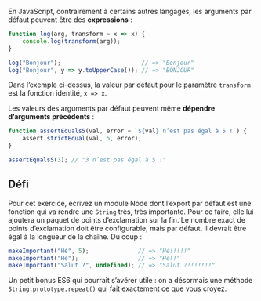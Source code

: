 En JavaScript, contrairement à certains autres langages, les arguments par défaut peuvent être des **expressions** :

```js
function log(arg, transform = x => x) {
    console.log(transform(arg));
}

log("Bonjour");                       // => "Bonjour"
log("Bonjour", y => y.toUpperCase()); // => "BONJOUR"
```

Dans l’exemple ci-dessus, la valeur par défaut pour le paramètre `transform` est la fonction identité, `x => x`.

Les valeurs des arguments par défaut peuvent même **dépendre d’arguments précédents** :

```js
function assertEquals5(val, error = `${val} n’est pas égal à 5 !`) {
    assert.strictEqual(val, 5, error);
}

assertEquals5(3); // "3 n’est pas égal à 5 !"
```

## Défi

Pour cet exercice, écrivez un module Node dont l’export par défaut est une fonction qui va rendre une `String` très, très importante. Pour ce faire, elle lui ajoutera un paquet de points d’exclamation sur la fin. Le nombre exact de points d’exclamation doit être configurable, mais par défaut, il devrait être égal à la longueur de la chaîne. Du coup :

```js
makeImportant("Hé", 5);              // => "Hé!!!!!"
makeImportant("Hé");                 // => "Hé!!"
makeImportant("Salut ?", undefined); // => "Salut ?!!!!!!!"
```

Un petit bonus ES6 qui pourrait s’avérer utile : on a désormais une méthode `String.prototype.repeat()` qui fait exactement ce que vous croyez.
